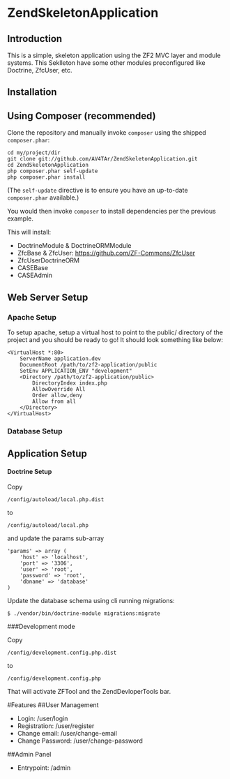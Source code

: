 ZendSkeletonApplication
=======================

Introduction
------------
This is a simple, skeleton application using the ZF2 MVC layer and module
systems. 
This Seklleton have some other modules preconfigured like Doctrine, ZfcUser, etc.


Installation
------------

Using Composer (recommended)
----------------------------
Clone the repository and manually invoke `composer` using the shipped
`composer.phar`:

    cd my/project/dir
    git clone git://github.com/AV4TAr/ZendSkeletonApplication.git
    cd ZendSkeletonApplication
    php composer.phar self-update
    php composer.phar install

(The `self-update` directive is to ensure you have an up-to-date `composer.phar`
available.)

You would then invoke `composer` to install dependencies per the previous example.

This will install:

 - DoctrineModule & DoctrineORMModule
 - ZfcBase & ZfcUser: https://github.com/ZF-Commons/ZfcUser 
 - ZfcUserDoctrineORM
 - CASEBase
 - CASEAdmin


Web Server Setup
----------------


### Apache Setup

To setup apache, setup a virtual host to point to the public/ directory of the
project and you should be ready to go! It should look something like below:

    <VirtualHost *:80>
        ServerName application.dev
        DocumentRoot /path/to/zf2-application/public
        SetEnv APPLICATION_ENV "development"
        <Directory /path/to/zf2-application/public>
            DirectoryIndex index.php
            AllowOverride All
            Order allow,deny
            Allow from all
        </Directory>
    </VirtualHost>

### Database Setup


Application Setup
-----------------

#### Doctrine Setup

Copy 

	/config/autoload/local.php.dist 
to 

	/config/autoload/local.php 
and update the params sub-array

	'params' => array (
		'host' => 'localhost',
		'port' => '3306',
		'user' => 'root',
		'password' => 'root',
		'dbname' => 'database' 
	) 

Update the database schema using cli running migrations:

	$ ./vendor/bin/doctrine-module migrations:migrate
###Development mode

Copy 

	/config/development.config.php.dist 
to 

	/config/development.config.php
That will activate ZFTool and the ZendDevloperTools bar.

#Features
##User Management
 - Login: /user/login
 - Registration: /user/register
 - Change email: /user/change-email
 - Change Password: /user/change-password
 
##Admin Panel
 - Entrypoint: /admin
